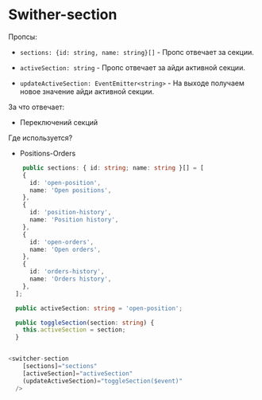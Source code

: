 # Swither-section

Пропсы:

- `sections: {id: string, name: string}[]` - Пропс отвечает за секции.
- `activeSection: string` - Пропс отвечает за айди активной секции.

- `updateActiveSection: EventEmitter<string>` - На выходе получаем новое значение айди активной секции.

За что отвечает:

- Переключений секций

Где используется?

- Positions-Orders

```ts
    public sections: { id: string; name: string }[] = [
    {
      id: 'open-position',
      name: 'Open positions',
    },
    {
      id: 'position-history',
      name: 'Position history',
    },
    {
      id: 'open-orders',
      name: 'Open orders',
    },
    {
      id: 'orders-history',
      name: 'Orders history',
    },
  ];

  public activeSection: string = 'open-position';

  public toggleSection(section: string) {
    this.activeSection = section;
  }


<switcher-section
    [sections]="sections"
    [activeSection]="activeSection"
    (updateActiveSection)="toggleSection($event)"
  />
```
